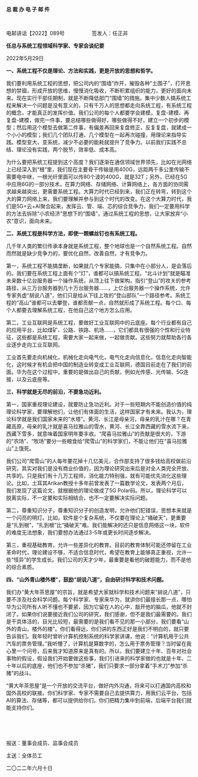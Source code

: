**总 裁 办 电 子 邮 件**

 

电邮讲话【2022】089号           签发人：任正非 

**任总与系统工程领域科学家、专家会谈纪要**

2022年5月29日

**一、系统工程不仅是理论、方法和实践，更是开放的思想和哲学。**

我们要利用系统工程的思想，把公司内的“围墙”炸开，摧毁各种“土围子”，打开思想的禁锢，形成开放的思维，慢慢消化吸收，不断积累组织的能力，更好的面向未来。现在实行干部任期制，就是不断降低部门“围墙”的措施。集中少数人搞系统工程来解决一个问题是没有意义的，只有千万人的思想都走向系统工程，有系统工程的概念，才能真正的发挥价值。我们公司的每个人都要学会建模，复盘-建模、再复盘-建模，做完一件事，要总结哪些做得好，哪些做得不好，建立一个初步的模型；然后用这个模型去做第二件事，有偏差再回来复盘修正，反复复盘，就建成一个小小的模型；我们几个团队打通，几个模型在一起再次碰撞，用理论来指导实践。模型变大、变系统，减少不必要的能耗就提升了竞争力。以前我们实践不总结、理论没有实践，两个脱节，效率低、成本高。

为什么要把系统工程提到这个高度？我们逐渐在通信领域世界领先，比如在光网络上已经深入到“根”里，我们现在主要骨干传输是用400G，远距两千多公里传输不需要电中继，一根光纤里面可以传80个波的400G，就是32T；另外，已经在5G中应用6G的一部分技术。在算力网络、存储网络、计算网络上，各方面的协同需求越来越突出，更需要系统工程。大算力时代已经到来，我们正在转弯，转到这个大的算力网络上来，我们要理解并参与到这个时代的改变。在这个大算力时代，我们是5G+云+AI聚合起来，发挥云、管、端、芯的综合竞争力，我们一定要用科学的方法去拆除“小农经济”思想下的“围墙”，通过系统工程的思想，让大家放弃“小农”意识，面向未来。

**二、系统工程是科学方法，即使一颗螺丝钉也有系统工程。**

几千年人类的繁衍传承本身就是系统工程，整个地球也是一个自然系统工程。自然而然就是缺少竞争力的，要优化自然，改善自然，才有竞争力。

第一，系统工程不能搞垄断，如果就几个专家能搞，只集中在小部分人，是会落后的。我们要在系统工程上面有个“灯”，谁都可以搞系统工程。“北斗计划”就是瞄准未来数十亿台服务器一个操作系统，从顶上往下做架构。指引“登山”的攻关的参考路径，从三万台服务器到几十万台服务器……，上亿台服务器一个操作系统，允许专家务虚“胡说八道”，他们只是给从下往上攻的“登山部队”一个路径参考。系统工程的“高山”谁都可以去攀登，谁都贡献一点，自然就形成了系统工程。每个口、每个人都要去理解系统工程，在他自己这个地方怎么应用。

第二，工业互联网是系统工程，要做好工业互联网中的云底座。每个行业都有自己的应用平台，比如煤矿、公路、铁路、机场……，它们都具有很强的个性和行业特征，这些都是系统工程，需要大家一起来做，一起做贡献。这些努力就帮助各行各业逐步走向工业互联网。 

工业首先要走向机械化，机械化走向电气化，电气化走向信息化，信息化走向智能化，这时候才有机会把中国的制造业转变成工业互联网，德国目前走在了我们的前面。华为在这个过程中，重要的是做出自己的贡献，例如光传感、光传输、5G连接，以及云底座等。

**三、科学就是无尽的前沿，不要急功近利。**

第一，国家重视理论建设，就要防止急功近利。对于一些短期内不能创造价值的纯理论科学家，要理解他们，让他们有体面的生活，这样国家才有未来。我认为，理论科学就是我们国家未来的“水塔”。黄河、长江是母亲河，母亲的乳汁在哪？在青藏高原，母亲的乳汁就是喜马拉雅山的雪水，黄河、长江全靠西藏的雪水流下来，西藏下雪多，就意味着国家明年要丰收。“爬喜马拉雅山”的贡献是很大的，下游的“农场”、“牧场”要分一些粮食给“爬雪山”的科学家们，不能让他们在“喜马拉雅山”上饿死。 

我们公司“爬雪山”的人每年要花掉十几亿美元，合作部支持了很多钱给高校做前沿研究，其实对我们是没有商业价值的，因为理论研究出来后是对全人类完全开放、共享的。只是我们有十几万工程师，消化能力特别强，就有可能优先消化这些理论。比如，土耳其Arikan教授十多年前曾发表了一篇数学论文，发表两个月后，我们发现了这篇论文，就根据他的理论做成了5G Polar码。所以，理论科学可以脱离实际，不一定要和实际相结合，也不一定要解决实际问题。

第二，尊重知识分子，尊重知识分子的创造发明，允许他们犯错误，思想本来就是一个闪亮的明灯。比如，软件是个复杂系统，不仅要在理论上“捅破天”，更重要是“扎到根”，“扎到根”比“捅破天”难。我们能解决的还只是信息网络这一块，软件的难度无法想象，我们要想办法通过3-5年或更长时间逐步解决。

第三，重视基础教育，允许一些差异化的教育。目前的教育体制可能还停留在工业革命时代，理论建设不够，不适合信息时代，希望在教育上能够真正重视，允许一些“怪异”的学生成长。我们公司的天才少年，最重要是看他的破题能力，而不是他的综合素质。

**四、“山外青山楼外楼”，鼓励“胡说八道”，自由研讨科学和技术问题。**

我们办“黄大年茶思屋”的宗旨，就是希望大家就科学和技术问题来“胡说八道”，只要不涉及社会科学问题。每个科学家、专家来华为，就讲你们最擅长那一点，哪怕华为公司所有人听不懂也不要紧，因为它留在人的心中，敲开他的脑瓜，他就不封闭了。如果你们说要接近我们公司的研究，我们感谢，但不是我们最需要的。我们是干具体活的，目光比较短，最需要的是我们看不见的那一小部分，我们要看“山外的青山，楼外的楼”。你们看得远，你们讲的东西正好是我们不明白的，就只要告诉我们。我年轻时曾听计算机控制系统的科学家讲课，他说：“计算机用于公共汽车的票务管理。”我听懵了，计算机是算数字的，怎么用于票务管理？当时留在我心里一个问号，后来我才知道原来是真有的。所以，我们要建立十年、百年对社会事物的假设，假设我们开始要做这些事，我们引进来的科学家做的也就是十年、二十年以后的底座，他们也不参加“杀猪”，我们只要求一部分拿着“手术刀”参加“杀猪”的战斗。

“黄大年茶思屋”是一个开放的交流平台，做好内外沟通，将来可以打通国内高校和国外高校的联接。你们科学家、专家不需要自己去提供算力，用我们云平台，包括AI的算法、存储等，都可以提供给你们。你们把精力集中到前端，后端平台我们就能支持你们。

 

 

报送：董事会成员、监事会成员

主送：全体员工

二〇二二年六月十日
